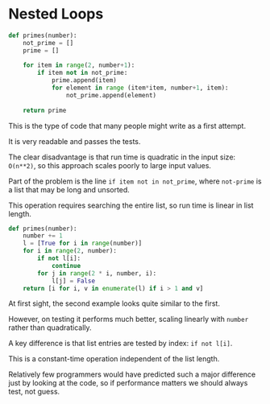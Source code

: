 # Nested Loops

```python
def primes(number):
    not_prime = []
    prime = []
    
    for item in range(2, number+1):
        if item not in not_prime:
            prime.append(item) 
            for element in range (item*item, number+1, item):
                not_prime.append(element)
    
    return prime
```

This is the type of code that many people might write as a first attempt.

It is very readable and passes the tests.

The clear disadvantage is that run time is quadratic in the input size: `O(n**2)`, so this approach scales poorly to large input values.

Part of the problem is the line `if item not in not_prime`, where `not-prime` is a list that may be long and unsorted.

This operation requires searching the entire list, so run time is linear in list length.

```python
def primes(number):
    number += 1
    l = [True for i in range(number)]
    for i in range(2, number):
        if not l[i]:
            continue
        for j in range(2 * i, number, i):
            l[j] = False
    return [i for i, v in enumerate(l) if i > 1 and v]
```

At first sight, the second example looks quite similar to the first.

However, on testing it performs much better, scaling linearly with `number` rather than quadratically.

A key difference is that list entries are tested by index: `if not l[i]`. 

This is a constant-time operation independent of the list length.

Relatively few programmers would have predicted such a major difference just by looking at the code, so if performance matters we should always test, not guess.
